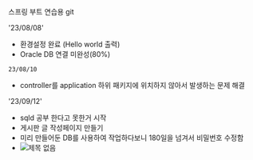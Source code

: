 스프링 부트 연습용 git 

'23/08/08'
- 환경설정 완료 (Hello world 출력)
- Oracle DB 연결 미완성(80%)

`23/08/10`

- controller를 application 하위 패키지에 위치하지 않아서 발생하는 문제 해결

'23/09/12'

- sqld 공부 한다고 못한거 시작
- 게시판 글 작성페이지 만들기
- 미리 만들어둔 DB를 사용하여 작업하다보니 180일을 넘겨서 비밀번호 수정함
- ![제목 없음](https://github.com/deokjinkkkkk/practice/assets/116549186/d6a4a05b-30cd-4d4a-9bbf-69e8a311208a)


